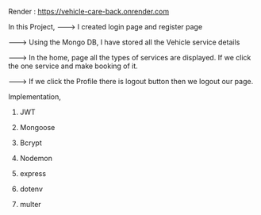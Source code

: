 Render : https://vehicle-care-back.onrender.com

In this Project, ---> I created login page and register page

---> Using the Mongo DB, I have stored all the Vehicle service details

---> In the home, page all the types of services are displayed. If we click the one service and make booking of it.

---> If we click the Profile there is logout button then we logout our page.

Implementation,

1) JWT

2) Mongoose

3) Bcrypt

4) Nodemon

5) express

6) dotenv

7) multer
